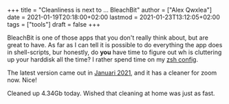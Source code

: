 +++
title = "Cleanliness is next to … BleachBit"
author = ["Alex Qwxlea"]
date = 2021-01-19T20:18:00+02:00
lastmod = 2021-01-23T13:12:05+02:00
tags = ["tools"]
draft = false
+++

BleachBit is one of those apps that you don't really think about, but are great to have. As far as I can tell it is possible to do everything the app does in shell-scripts, bur honestly, do **you** have time to figure out wh is cluttering up your harddisk all the time? I rather spend time on my [zsh config](https://github.com/QWxleA/qwZsh).

The latest version came out in [Januari 2021](https://www.bleachbit.org/news/bleachbit-420), and it has a cleaner for zoom now. Nice!

Cleaned up 4.34Gb today. Wished that cleaning at home was just as fast.
